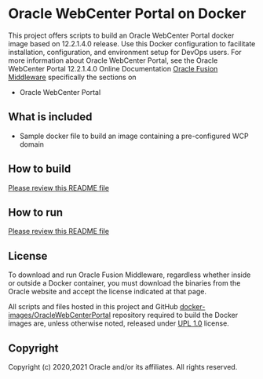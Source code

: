 Oracle WebCenter Portal  on Docker
==============================

This project offers scripts to build an Oracle WebCenter Portal docker image based on 12.2.1.4.0 release. Use this Docker configuration to facilitate installation, configuration, and environment setup for DevOps users. For more information about Oracle WebCenter Portal, see the Oracle WebCenter Portal 12.2.1.4.0 Online Documentation [Oracle Fusion Middleware](http://www.oracle.com/technetwork/middleware/fusion-middleware/overview/index.html) specifically the sections on
- Oracle WebCenter Portal

## What is included
- Sample docker file to build an image containing a pre-configured WCP domain

## How to build
[Please review this README file](dockerfiles/README.md)

## How to run
[Please review this README file](dockerfiles/12.2.1.4/README.md)

## License
To download and run Oracle Fusion Middleware, regardless whether inside or outside a Docker container, you must download the binaries from the Oracle website and accept the license indicated at that page.

All scripts and files hosted in this project and GitHub [docker-images/OracleWebCenterPortal](./) repository required to build the Docker images are, unless otherwise noted, released under [UPL 1.0](https://oss.oracle.com/licenses/upl/) license.

## Copyright
Copyright (c) 2020,2021 Oracle and/or its affiliates. All rights reserved.
